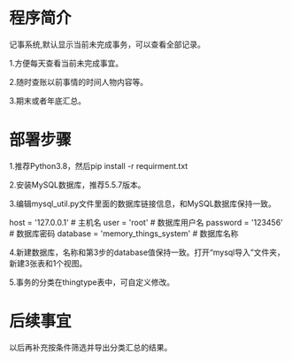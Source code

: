 # 程序简介
记事系统,默认显示当前未完成事务，可以查看全部记录。

1.方便每天查看当前未完成事宜。

2.随时查账以前事情的时间人物内容等。

3.期末或者年底汇总。

# 部署步骤
1.推荐Python3.8，然后pip install -r requirment.txt

2.安装MySQL数据库，推荐5.5.7版本。

3.编辑mysql_util.py文件里面的数据库链接信息，和MySQL数据库保持一致。

host = '127.0.0.1'    # 主机名
user = 'root'         # 数据库用户名
password = '123456'     # 数据库密码
database = 'memory_things_system' # 数据库名称

4.新建数据库，名称和第3步的database值保持一致。打开“mysql导入”文件夹，新建3张表和1个视图。

5.事务的分类在thingtype表中，可自定义修改。

# 后续事宜
以后再补充按条件筛选并导出分类汇总的结果。